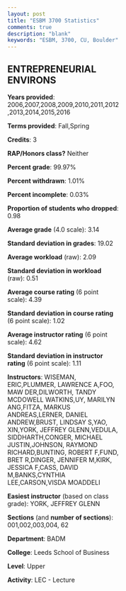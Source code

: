 ```yaml
---
layout: post
title: "ESBM 3700 Statistics"
comments: true
description: "blank"
keywords: "ESBM, 3700, CU, Boulder"
--- 
```

<head>
<script src="https://ajax.googleapis.com/ajax/libs/jquery/2.1.3/jquery.min.js"></script>
<script src="https://dl.dropboxusercontent.com/s/pc42nxpaw1ea4o9/highcharts.js?dl=0"></script>
<!-- <script src="../assets/js/highcharts.js"></script> -->
<style type="text/css">@font-face {
	font-family: "Bebas Neue";
	src: url(https://www.filehosting.org/file/details/544349/BebasNeue%20Regular.otf) format("opentype");
	}
	h1.Bebas { 
		font-family: "Bebas Neue", Verdana, Tahoma;
	}
</style>
</head>
<body>
	<div id="container" style="float: right; width: 45%; height: 88%; margin-left: 2.5%; margin-right: 2.5%;"></div>
	<script language="JavaScript">
		$(document).ready(function() {
		var chart = {type: 'column'};
		var title = {text: 'Grade Distribution'};
		var xAxis = {categories: ['A','B','C','D','F'],crosshair: true};
		var yAxis = {min: 0,title: {text: 'Percentage'}};
		var tooltip = {headerFormat: '<center><b><span style="font-size:20px">{point.key}</span></b></center>',
		               pointFormat: '<td style="padding:0"><b>{point.y:.1f}%</b></td>',
		               footerFormat: '</table>',shared: true,useHTML: true};
		var plotOptions = {column: {pointPadding: 0.0,borderWidth: 0}};  
		var credits = {enabled: false};var series= [{name: 'Percent',data: [26.29,63.55,9.61,0.34,0.21,]}];
		var json = {};
		json.chart = chart;
		json.title = title;
		json.tooltip = tooltip;
		json.xAxis = xAxis;
		json.yAxis = yAxis;  
		json.series = series;
		json.plotOptions = plotOptions;  
		json.credits = credits;
		$('#container').highcharts(json);
	});
	</script>
</body>
			   
## ENTREPRENEURIAL ENVIRONS

**Years provided**: 2006,2007,2008,2009,2010,2011,2012,2013,2014,2015,2016

**Terms provided**: Fall,Spring

**Credits**: 3

**RAP/Honors class?** Neither

**Percent grade**: 99.97%

**Percent withdrawn**: 1.01%

**Percent incomplete**: 0.03%

**Proportion of students who dropped**: 0.98

**Average grade** (4.0 scale): 3.14

**Standard deviation in grades**: 19.02

**Average workload** (raw): 2.09

**Standard deviation in workload** (raw): 0.51

**Average course rating** (6 point scale): 4.39

**Standard deviation in course rating** (6 point scale): 1.02

**Average instructor rating** (6 point scale): 4.62

**Standard deviation in instructor rating** (6 point scale): 1.11

**Instructors**: WISEMAN, ERIC,PLUMMER, LAWRENCE A,FOO, MAW DER,DILWORTH, TANDY MCDOWELL WATKINS,UY, MARILYN ANG,FITZA, MARKUS ANDREAS,LERNER, DANIEL ANDREW,BRUST, LINDSAY S,YAO, XIN,YORK, JEFFREY GLENN,VEDULA, SIDDHARTH,CONGER, MICHAEL JUSTIN,JOHNSON, RAYMOND RICHARD,BUNTING, ROBERT F,FUND, BRET R,DINGER, JENNIFER M,KIRK, JESSICA F,CASS, DAVID M,BANKS,CYNTHIA LEE,CARSON,VISDA MOADDELI

**Easiest instructor** (based on class grade): YORK, JEFFREY GLENN

**Sections** (and **number of sections**): 001,002,003,004, 62

**Department**: BADM

**College**: Leeds School of Business

**Level**: Upper

**Activity**: LEC - Lecture